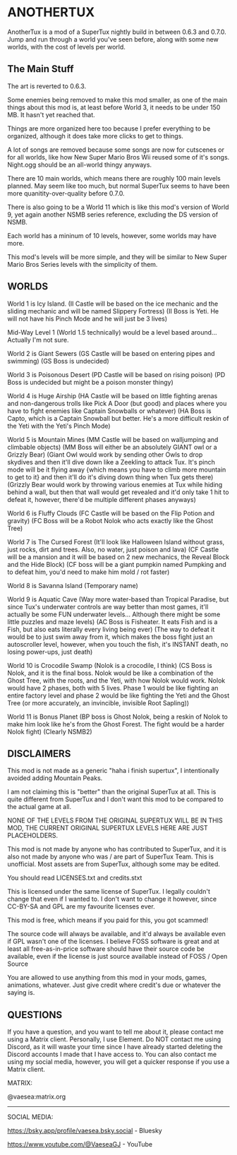 # ANOTHERTUX

AnotherTux is a mod of a SuperTux nightly build in between 0.6.3 and 0.7.0. Jump and run through a world you've seen before, along with some new worlds, with the cost of levels per world.

## The Main Stuff

The art is reverted to 0.6.3.

Some enemies being removed to make this mod smaller, as one of the main things about this mod is, at least before World 3, it needs to be under 150 MB. It hasn't yet reached that.

Things are more organized here too because I prefer everything to be organized, although it does take more clicks to get to things.

A lot of songs are removed because some songs are now for cutscenes or for all worlds, like how New Super Mario Bros Wii reused some of it's songs. Night.ogg should be an all-world thingy anyways.

There are 10 main worlds, which means there are roughly 100 main levels planned. May seem like too much, but normal SuperTux seems to have been more quanitity-over-quality before 0.7.0.

There is also going to be a World 11 which is like this mod's version of World 9, yet again another NSMB series reference, excluding the DS version of NSMB.

Each world has a mininum of 10 levels, however, some worlds may have more.

This mod's levels will be more simple, and they will be similar to New Super Mario Bros Series levels with the simplicity of them.

## WORLDS

World 1 is Icy Island. (II Castle will be based on the ice mechanic and the sliding mechanic and will be named Slippery Fortress) (II Boss is Yeti. He will not have his Pinch Mode and he will just be 3 lives)

Mid-Way Level 1 (World 1.5 technically) would be a level based around... Actually I'm not sure.

World 2 is Giant Sewers (GS Castle will be based on entering pipes and swimming) (GS Boss is undecided)

World 3 is Poisonous Desert (PD Castle will be based on rising poison) (PD Boss is undecided but might be a poison monster thingy)

World 4 is Huge Airship (HA Castle will be based on little fighting arenas and non-dangerous trolls like Pick A Door (but good) and places where you have to fight enemies like Captain Snowballs or whatever) (HA Boss is Capto, which is a Captain Snowball but better. He's a more difficult reskin of the Yeti with the Yeti's Pinch Mode)

World 5 is Mountain Mines (MM Castle will be based on walljumping and climbable objects) (MM Boss will either be an absolutely GIANT owl or a Grizzly Bear) (Giant Owl would work by sending other Owls to drop skydives and then it'll dive down like a Zeekling to attack Tux. It's pinch mode will be it flying away {which means you have to climb more mountain to get to it} and then it'll do it's diving down thing when Tux gets there) (Grizzly Bear would work by throwing various enemies at Tux while hiding behind a wall, but then that wall would get revealed and it'd only take 1 hit to defeat it, however, there'd be multiple different phases anyways)

World 6 is Fluffy Clouds (FC Castle will be based on the Flip Potion and gravity) (FC Boss will be a Robot Nolok who acts exactly like the Ghost Tree)

World 7 is The Cursed Forest (It'll look like Halloween Island without grass, just rocks, dirt and trees. Also, no water, just poison and lava) (CF Castle will be a mansion and it will be based on 2 new mechanics, the Reveal Block and the Hide Block) (CF boss will be a giant pumpkin named Pumpking and to defeat him, you'd need to make him mold / rot faster)

World 8 is Savanna Island (Temporary name)

World 9 is Aquatic Cave (Way more water-based than Tropical Paradise, but since Tux's underwater controls are way better than most games, it'll actually be some FUN underwater levels... Although there might be some little puzzles and maze levels) (AC Boss is Fisheater. It eats Fish and is a Fish, but also eats literally every living being ever) (The way to defeat it would be to just swim away from it, which makes the boss fight just an autoscroller level, however, when you touch the fish, it's INSTANT death, no losing power-ups, just death)

World 10 is Crocodile Swamp (Nolok is a crocodile, I think) (CS Boss is Nolok, and it is the final boss. Nolok would be like a combination of the Ghost Tree, with the roots, and the Yeti, with how Nolok would work. Nolok would have 2 phases, both with 5 lives. Phase 1 would be like fighting an entire factory level and phase 2 would be like fighting the Yeti and the Ghost Tree (or more accurately, an invincible, invisible Root Sapling))

World 11 is Bonus Planet (BP boss is Ghost Nolok, being a reskin of Nolok to make him look like he's from the Ghost Forest. The fight would be a harder Nolok fight) (Clearly NSMB2)

## DISCLAIMERS

This mod is not made as a generic "haha i finish supertux", I intentionally avoided adding Mountain Peaks.

I am not claiming this is "better" than the original SuperTux at all. This is quite different from SuperTux and I don't want this mod to be compared to the actual game at all.

NONE OF THE LEVELS FROM THE ORIGINAL SUPERTUX WILL BE IN THIS MOD, THE CURRENT ORIGINAL SUPERTUX LEVELS HERE ARE JUST PLACEHOLDERS.

This mod is not made by anyone who has contributed to SuperTux, and it is also not made by anyone who was / are part of SuperTux Team. This is unofficial. Most assets are from SuperTux, although some may be edited.

You should read LICENSES.txt and credits.stxt

This is licensed under the same license of SuperTux. I legally couldn't change that even if I wanted to. I don't want to change it however, since CC-BY-SA and GPL are my favourite licenses ever.

This mod is free, which means if you paid for this, you got scammed!

The source code will always be available, and it'd always be available even if GPL wasn't one of the licenses. I believe FOSS software is great and at least all free-as-in-price software should have their source code be available, even if the license is just source available instead of FOSS / Open Source

You are allowed to use anything from this mod in your mods, games, animations, whatever. Just give credit where credit's due or whatever the saying is.

## QUESTIONS

If you have a question, and you want to tell me about it, please contact me using a Matrix client. Personally, I use Element. Do NOT contact me using Discord, as it will waste your time since I have already started deleting the Discord accounts I made that I have access to. You can also contact me using my social media, however, you will get a quicker response if you use a Matrix client.

MATRIX:

@vaesea:matrix.org

--------------------------------------------
SOCIAL MEDIA:

https://bsky.app/profile/vaesea.bsky.social - Bluesky

https://www.youtube.com/@VaeseaGJ - YouTube



